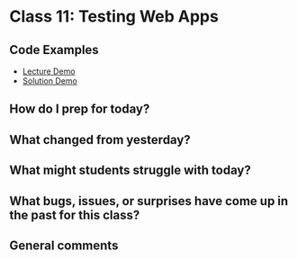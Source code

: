 # Class 11: Testing Web Apps

## Code Examples
- [Lecture Demo]()
- [Solution Demo]()

## How do I prep for today?

## What changed from yesterday?

## What might students struggle with today?

## What bugs, issues, or surprises have come up in the past for this class?

## General comments
